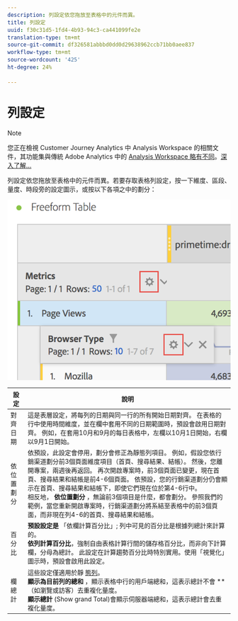 ```yaml
---
description: 列設定依您拖放至表格中的元件而異。
title: 列設定
uuid: f30c31d5-1fd4-4b93-94c3-ca441099fe2e
translation-type: tm+mt
source-git-commit: df326581abbbd0dd0d29638962ccb71bb0aee837
workflow-type: tm+mt
source-wordcount: '425'
ht-degree: 24%

---
```



# 列設定

>[!NOTE]
>
>您正在檢視 Customer Journey Analytics 中 Analysis Workspace 的相關文件，其功能集與傳統 Adobe Analytics 中的 [Analysis Workspace 略有不同](https://docs.adobe.com/content/help/zh-Hant/analytics/analyze/analysis-workspace/home.html)。[深入了解...](/help/getting-started/cja-aa.md)

列設定依您拖放至表格中的元件而異。若要存取表格列設定，按一下維度、區段、量度、時段旁的設定圖示，或按以下各項之中的劃分：

![](assets/row-settings.png)

| 設定 | 說明 |
|--- |--- |
| 對齊日期 | 這是表層設定，將每列的日期與同一行的所有開始日期對齊。 在表格的行中使用時間維度，並在欄中套用不同的日期範圍時，預設會啟用日期對齊。 例如，在套用10月和9月的每日表格中，左欄以10月1日開始，右欄以9月1日開始。 |
| 依位置劃分 | 依預設，此設定會停用，劃分會修正為靜態列項目。 例如，假設您依行銷渠道劃分前3個頁面維度項目（首頁、搜尋結果、結帳）。 然後，您離開專案，兩週後再返回。 再次開啟專案時，前3個頁面已變更，現在首頁、搜尋結果和結帳是前4-6個頁面。 依預設，您的行銷渠道劃分仍會顯示在首頁、搜尋結果和結帳下，即使它們現在位於第4-6行中。 <br> 相反地， **依位置劃分** ，無論前3個項目是什麼，都會劃分。 參照我們的範例，當您重新開啟專案時，行銷渠道劃分將系結至表格中的前3個頁面，而非現在列4-6的首頁、搜尋結果和結帳。 |
| 百分比 | **預設設定是** 「依欄計算百分比」; 列中可見的百分比是根據列總計來計算的。 <br>**依列計算百分比&#x200B;**，強制自由表格計算行間的儲存格百分比，而非向下計算欄，分母為總計。 此設定在計算趨勢百分比時特別實用。使用「視覺化」圖示時，預設會啟用此設定。 |
| 欄總計 | 這些設定僅適用於靜 [態列](manual-vs-dynamic-rows.md)。 <br> **顯示為目前列的總和** ，顯示表格中行的用戶端總和，這表示總計不會 ** （如瀏覽或訪客）去重複化量度。 <br> **顯示總計** (Show grand Total)會顯示伺服器端總和，這表示總計會去重複化量度。 |
